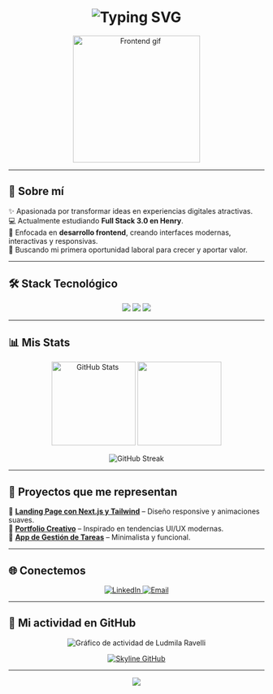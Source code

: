 <!-- Encabezado con gradiente y tipografía bold -->
<h1 align="center">
  <picture>
    <img src="https://readme-typing-svg.herokuapp.com?font=Fira+Code&size=30&pause=1000&color=FF6EC7&center=true&vCenter=true&width=650&lines=Hola%2C+soy+Ludmila+Denis+Ravelli!;Frontend+Developer+en+proceso;Amante+del+dise%C3%B1o+moderno+y+UX/UI" alt="Typing SVG" />
  </picture>
</h1>

<p align="center">
  <img src="https://i.ibb.co/QbZJ0CP/frontend-girl.gif" width="250" alt="Frontend gif">
</p>

---

## 🎨 Sobre mí

✨ Apasionada por transformar ideas en experiencias digitales atractivas.  
💻 Actualmente estudiando **Full Stack 3.0 en Henry**.  
🎯 Enfocada en **desarrollo frontend**, creando interfaces modernas, interactivas y responsivas.  
🚀 Buscando mi primera oportunidad laboral para crecer y aportar valor.  

---

## 🛠️ Stack Tecnológico

<p align="center">
  <img src="https://skillicons.dev/icons?i=html,css,tailwind,js,ts,react,nextjs" />
  <img src="https://skillicons.dev/icons?i=nodejs,nestjs,express" />
  <img src="https://skillicons.dev/icons?i=figma,git,github,vscode" />
</p>

---

## 📊 Mis Stats

<p align="center">
  <img src="https://github-readme-stats.vercel.app/api?username=LudmilaRavelli&show_icons=true&theme=radical" alt="GitHub Stats" height="165" />
  <img src="https://github-readme-stats.vercel.app/api/top-langs/?username=LudmilaRavelli&layout=compact&theme=radical" height="165" />
</p>

<p align="center">
  <img src="https://github-readme-streak-stats.herokuapp.com/?user=LudmilaRavelli&theme=radical" alt="GitHub Streak" />
</p>

---

## 💼 Proyectos que me representan

🌟 **[Landing Page con Next.js y Tailwind](#)** – Diseño responsive y animaciones suaves.  
🎨 **[Portfolio Creativo](#)** – Inspirado en tendencias UI/UX modernas.  
📌 **[App de Gestión de Tareas](#)** – Minimalista y funcional.

---

## 🌐 Conectemos

<p align="center">
  <a href="https://www.linkedin.com/in/ludmiladenisravelli">
    <img src="https://img.shields.io/badge/LinkedIn-FF6EC7?style=for-the-badge&logo=linkedin&logoColor=white" alt="LinkedIn" />
  </a>
  <a href="mailto:tuemail@gmail.com">
    <img src="https://img.shields.io/badge/Email-FF6EC7?style=for-the-badge&logo=gmail&logoColor=white" alt="Email" />
  </a>
</p>

---

## 📅 Mi actividad en GitHub

<!-- Gráfico dinámico -->
<p align="center">
  <img src="https://github-readme-activity-graph.vercel.app/graph?username=LudmilaRavelli&bg_color=0d1117&color=ff6ec7&line=ff6ec7&point=ffffff&area=true&hide_border=true" alt="Gráfico de actividad de Ludmila Ravelli" />
</p>

<!-- Opción Skyline (3D interactivo) -->
<p align="center">
  <a href="https://skyline.github.com/LudmilaRavelli">
    <img src="https://img.shields.io/badge/Mi%20GitHub%20en%203D-ff6ec7?style=for-the-badge" alt="Skyline GitHub" />
  </a>
</p>

---

<p align="center">
  <img src="https://capsule-render.vercel.app/api?type=waving&color=ff6ec7&height=100&section=footer"/>
</p>

